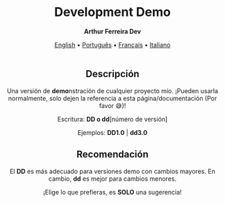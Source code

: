 <h1 align="center">Development Demo</h1>
<p align="center"><strong>Arthur Ferreira Dev</strong></p>

<div align="center">
    <a href="../en-US/demo.md">English</a>
    <span>•</span>
    <a href="../pt-BR/demo.md">Português</a>
    <span>•</span>
    <a href="../fr-FR/demo.md">Français</a>
    <span>•</span>
    <a href="../it-IT/">Italiano</a>
</div>
<br>

<section align="center">
    <h2>Descripción</h2>
    <p>
        Una versión de <strong>demo</strong>nstración de cualquier proyecto mío. ¡Pueden usarla normalmente, solo dejen la referencia a esta página/documentación (Por favor &#x1F605;)!
    </p>
    <p>
        Escritura: <strong>DD o dd</strong>[número de versión]
    </p>
    <p>
        Ejemplos: <strong>DD1.0</strong> | <strong>dd3.0</strong>
    </p>
    <h2>Recomendación</h2>
    <p>
        El <strong>DD</strong> es más adecuado para versiones demo con cambios mayores. En cambio, <strong>dd</strong> es mejor para cambios menores.
    </p>
    <p>
        ¡Elige lo que prefieras, es <strong>SOLO</strong> una sugerencia!
    </p>
</section>